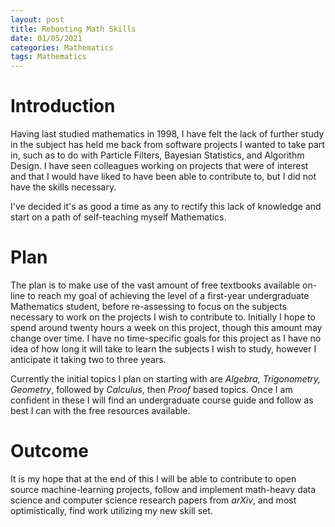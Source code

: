```yaml
---
layout: post
title: Rebooting Math Skills
date: 01/05/2021
categories: Mathematics
tags: Mathematics
---
```


# Introduction

Having last studied mathematics in 1998, I have felt the lack of further study in the subject has held me back from software projects I wanted to take part in, such as to do with Particle Filters, Bayesian Statistics, and Algorithm Design.  I have seen colleagues working on projects that were of interest and that I would have liked to have been able to contribute to, but I did not have the skills necessary.

I've decided it's as good a time as any to rectify this lack of knowledge and start on a path of self-teaching myself Mathematics.

# Plan

The plan is to make use of the vast amount of free textbooks available on-line to reach my goal of achieving the level of a first-year undergraduate Mathematics student, before re-assessing to focus on the subjects necessary to work on the projects I wish to contribute to.  Initially I hope to spend around twenty hours a week on this project, though this amount may change over time.  I have no time-specific goals for this project as I have no idea of how long it will take to learn the subjects I wish to study, however I anticipate it taking two to three years.

Currently the initial topics I plan on starting with are *Algebra, Trigonometry, Geometry*, followed by *Calculus*, then *Proof* based topics.  Once I am confident in these I will find an undergraduate course guide and follow as best I can with the free resources available.

# Outcome

It is my hope that at the end of this I will be able to contribute to open source machine-learning projects, follow and implement math-heavy data science and computer science research papers from *arXiv*, and most optimistically, find work utilizing my new skill set.
